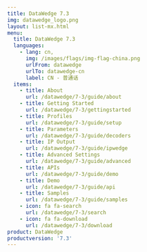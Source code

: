 ```yaml
---
title: DataWedge 7.3
img: datawedge_logo.png
layout: list-mx.html
menu: 
  title: DataWedge 7.3
  languages:
    - lang: cn,
      img: /images/flags/img-flag-china.png
      urlFrom: datawedge
      urlTo: datawedge-cn
      label: CN - 普通话
  items:
    - title: About
      url: /datawedge/7-3/guide/about
    - title: Getting Started
      url: /datawedge/7-3/gettingstarted
    - title: Profiles
      url: /datawedge/7-3/guide/setup
    - title: Parameters
      url: /datawedge/7-3/guide/decoders
    - title: IP Output
      url: /datawedge/7-3/guide/ipwedge
    - title: Advanced Settings
      url: /datawedge/7-3/guide/advanced
    - title: APIs
      url: /datawedge/7-3/guide/demo
    - title: Demo
      url: /datawedge/7-3/guide/api
    - title: Samples
      url: /datawedge/7-3/guide/samples
    - icon: fa fa-search
      url: /datawedge/7-3/search
    - icon: fa fa-download
      url: /datawedge/7-3/download
product: DataWedge
productversion: '7.3'
---
```

